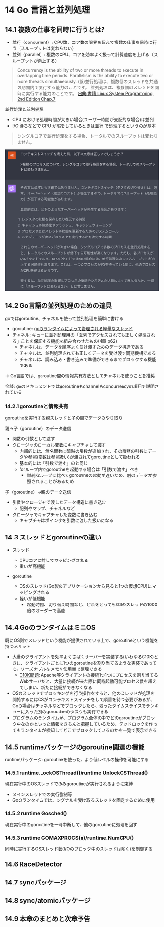 
# 14 Go 言語と並列処理

## 14.1 複数の仕事を同時に行うとは?

- 並行（concurrent）: CPU数、コア数の限界を超えて複数の仕事を同時に行う（スループットは変わらない）
- 並列（parallel）: 複数のCPU、コアを効率よく扱って計算速度を上げる（スループットが向上する）

>Concurrency is the ability of two or more threads to execute in overlapping time periods. 
Parallelism is the ability to execute two or more threads simultaneously.
(訳)並行処理は、複数個のスレッドを共通の期間内で実行する能力のことです。
並列処理は、複数個のスレッドを同時に実行する能力のことです。
[出典:書籍 Linux System Programming, 2nd Edition Chap.7](https://learning.oreilly.com/library/view/linux-system-programming/9781449341527/)

[並行処理と並列処理](https://zenn.dev/hsaki/books/golang-concurrency/viewer/term)

- CPU における処理時間が大きい場合(ユーザー時間が支配的な場合)は並列
- I/O 待ちなどで CPU が暇をしているときは並行
で処理するというのが基本

>シングルコアで並行処理をする場合、トータルでのスループットは変わりません。

<img src="./スクリーンショット 2023-09-18 21.35.30.png">

## 14.2 Go言語の並列処理のための道具

goではgoroutine、チャネルを使って並列処理を簡単に書ける

- goroutine: [goのランタイムによって管理される軽量なスレッド](https://go.dev/tour/concurrency/1)
- チャネル: キューに並列処理用の「並列でアクセスされても正しく処理される」ことを保証する機能を組み合わせたもの(4章 p62)
   - チャネルは、データを順序よく受け渡すためのデータ構造である
   - チャネルは、並列処理されても正しくデータを受け渡す同期機構である
   - チャネルは、読み込み・書き込みで準備ができるまでブロックする機能である

-> Go言語では、goroutine間の情報共有方法としてチャネルを使うことを推奨

余談: [goのドキュメント](https://go.dev/doc/effective_go#concurrency)ではgoroutineもchannelもconcurrencyの項目で説明されている

### 14.2.1 goroutineと情報共有

goroutineを実行する親スレッドと子の間でデータのやり取り

親→子（goroutine）のデータ送信

- 関数の引数として渡す
- クロージャのローカル変数にキャプチャして渡す
   - 内部的には、無名関数に暗黙の引数が追加され、その暗黙の引数にデータや参照(変数は参照扱い)が渡されてgoroutineとして扱われる
   - 基本的には「引数で渡す」のと同じ
   - forループ内でgoroutineを起動する場合は「引数で渡す」べき
      - 単純なループに比べてgoroutineの起動が遅いため、別のデータが参照されることがあるため

子（goroutine）→親のデータ送信

- 引数やクロージャで渡したデータ構造に書き込む
   - 配列やマップ、チャネルなど
- クロージャでキャプチャした変数に書き込む
   - キャプチャはポインタを引数に渡した扱いになる


## 14.3 スレッドとgoroutineの違い

- スレッド
   - CPUコアに対してマッピングされる
   - 重いが高機能

- goroutine
   - OSのスレッド(Go製のアプリケーションから見ると1つの仮想CPU)にマッピングされる
   - 軽いが低機能
      - 起動時間、切り替え時間など、どれをとってもOSのスレッドの1000倍のオーダーで高速

## 14.4 GoのランタイムはミニOS

既にOS側でスレッドという機能が提供されている上で、goroutineという機能を持つメリット

- 大量のクライアントを効率よくさばくサーバーを実装する(いわゆるC10K)ときに、クライアントごとに1つのgoroutineを割り当てるような実装であっても、リーズナブルなメモリ使用量で処理できる
   - [C10K問題](https://ja.wikipedia.org/wiki/C10K%E5%95%8F%E9%A1%8C): Apache等クライアントの接続1つ1つにプロセスを割り当てるWebサーバだと、大量に接続が来た際に同時起動可能プロセス数を超えてしまい、新たに接続ができなくなる
- OSのスレッドでブロッキングを行う操作をすると、他のスレッドが処理を開始するにはOSがコンテキストスイッチをして順番を待つ必要があるが、Goの場合はチャネルなどでブロックしたら、残ったタイムスライスでランキューに入った別のgoroutineのタスクも実行できる
- プログラムのランタイムが、プログラム全体の中でどのgoroutineがブロック中なのかといった情報をきちんと把握しているため、デッドロックを作ってもランタイムが検知してどこでブロックしているのかを一覧で表示できる

## 14.5 runtimeパッケージのgoroutine関連の機能

runtimeパッケージ: goroutineを使った、より低レベルの操作を可能にする

### 14.5.1 runtime.LockOSThread()/runtime.UnlockOSThread()

現在実行中のOSスレッドでのみgoroutineが実行されるように束縛

- メインスレッドでの実行強制等
- Goのランタイムでは、シグナルを受け取るスレッドを固定するために使用

### 14.5.2 runtime.Gosched()

現在実行中のgoroutineを一時中断して、他のgoroutineに処理を回す

### 14.5.3 runtime.GOMAXPROCS(n)/runtime.NumCPU()

同時に実行するOSスレッド数(I/Oのブロック中のスレッドは除く)を制御する

## 14.6 RaceDetector


## 14.7 syncパッケージ

## 14.8 sync/atomicパッケージ

## 14.9 本章のまとめと次章予告
